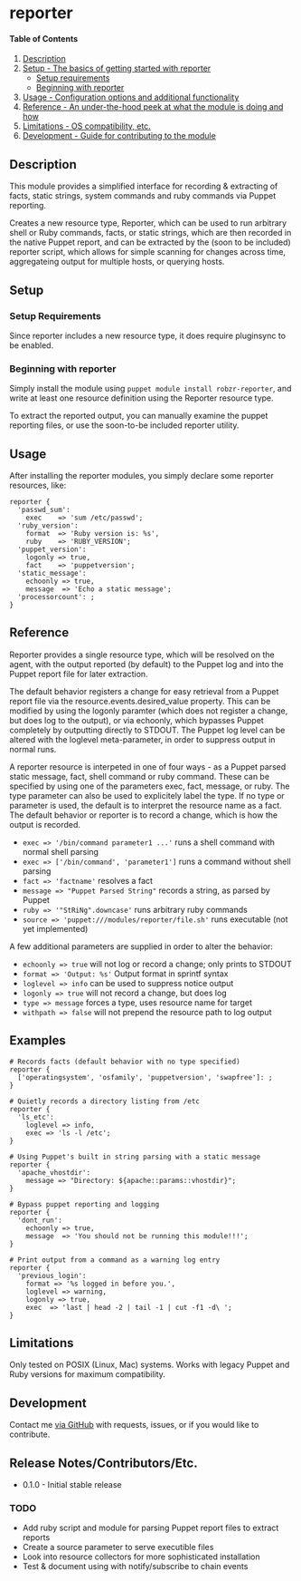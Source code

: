 # reporter

#### Table of Contents

1. [Description](#description)
1. [Setup - The basics of getting started with reporter](#setup)
    * [Setup requirements](#setup-requirements)
    * [Beginning with reporter](#beginning-with-reporter)
1. [Usage - Configuration options and additional functionality](#usage)
1. [Reference - An under-the-hood peek at what the module is doing and how](#reference)
1. [Limitations - OS compatibility, etc.](#limitations)
1. [Development - Guide for contributing to the module](#development)

## Description

This module provides a simplified interface for recording & extracting of facts, 
static strings, system commands and ruby commands via Puppet reporting.

Creates a new resource type, Reporter, which can be used to run arbitrary
shell or Ruby commands, facts, or static strings, which are then recorded in
the native Puppet report, and can be extracted by the (soon to be included)
reporter script, which allows for simple scanning for changes across time,
aggregateing output for multiple hosts, or querying hosts.

## Setup

### Setup Requirements

Since reporter includes a new resource type, it does require pluginsync to be
enabled.

### Beginning with reporter

Simply install the module using `puppet module install robzr-reporter`, and
write at least one resource definition using the Reporter resource type.

To extract the reported output, you can manually examine the puppet reporting
files, or use the soon-to-be included reporter utility.

## Usage

After installing the reporter modules, you simply declare some reporter 
resources, like:
```
reporter { 
  'passwd_sum':
    exec    => 'sum /etc/passwd';
  'ruby_version':
    format  => 'Ruby version is: %s',
    ruby    => 'RUBY_VERSION';
  'puppet_version':
    logonly => true,
    fact    => 'puppetversion';
  'static_message':
    echoonly => true,
    message  => 'Echo a static message';
  'processorcount': ;
}
```

## Reference

Reporter provides a single resource type, which will be resolved on the agent,
with the output reported (by default) to the Puppet log and into the Puppet 
report file for later extraction.

The default behavior registers a change for easy retrieval from a Puppet report
file via the resource.events.desired_value property.  This can be modified
by using the logonly paramter (which does not register a change, but does
log to the output), or via echoonly, which bypasses Puppet completely by 
outputting directly to STDOUT.  The Puppet log level can be altered with the
loglevel meta-parameter, in order to suppress output in normal runs.

A reporter resource is interpeted in one of four ways - as a Puppet parsed static
message, fact, shell command or ruby command.  These can be specified by using
one of the parameters exec, fact, message, or ruby.  The type parameter can
also be used to explicitely label the type.  If no type or parameter is 
used, the default is to interpret the resource name as a fact.  The default
behavior or reporter is to record a change, which is how the output is recorded.

- ```exec => '/bin/command parameter1 ...'``` runs a shell command with normal shell parsing
- ```exec => ['/bin/command', 'parameter1']``` runs a command without shell parsing
- ```fact => 'factname'``` resolves a fact
- ```message => "Puppet Parsed String"``` records a string, as parsed by Puppet
- ```ruby => '"StRiNg".downcase'``` runs arbitrary ruby commands
- ```source => 'puppet:///modules/reporter/file.sh'``` runs executable (not yet implemented)

A few additional parameters are supplied in order to alter the behavior:

- ```echoonly => true``` will not log or record a change; only prints to STDOUT
- ```format => 'Output: %s'``` Output format in sprintf syntax
- ```loglevel => info``` can be used to suppress notice output
- ```logonly => true``` will not record a change, but does log
- ```type => message``` forces a type, uses resource name for target
- ```withpath => false``` will not prepend the resource path to log output

## Examples
```
# Records facts (default behavior with no type specified)
reporter {
  ['operatingsystem', 'osfamily', 'puppetversion', 'swapfree']: ;
}

# Quietly records a directory listing from /etc
reporter {
  'ls_etc':
    loglevel => info,
    exec => 'ls -l /etc';
}

# Using Puppet's built in string parsing with a static message
reporter {
  'apache_vhostdir':
    message => "Directory: ${apache::params::vhostdir}";
}

# Bypass puppet reporting and logging
reporter {
  'dont_run':
    echoonly => true,
    message  => 'You should not be running this module!!!';
}

# Print output from a command as a warning log entry
reporter {
  'previous_login':
    format => '%s logged in before you.',
    loglevel => warning,
    logonly => true,
    exec  => 'last | head -2 | tail -1 | cut -f1 -d\ ';
}
```

## Limitations

Only tested on POSIX (Linux, Mac) systems.  Works with legacy Puppet and Ruby versions
for maximum compatibility.

## Development

Contact me [via GitHub](https://github.com/robzr/reporter/issues) with requests, issues, or if you would like to contribute.

## Release Notes/Contributors/Etc.

- 0.1.0 - Initial stable release

### TODO

- Add ruby script and module for parsing Puppet report files to extract reports
- Create a source parameter to serve executible files
- Look into resource collectors for more sophisticated installation
- Test & document using with notify/subscribe to chain events
